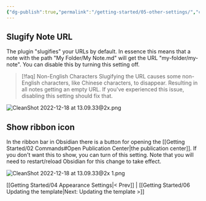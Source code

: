 ```yaml
---
{"dg-publish":true,"permalink":"/getting-started/05-other-settings/","created":"2022-11-09T21:29:15.130+01:00","updated":"2022-12-22T16:09:25.613+01:00"}
---
```



## Slugify Note URL
The plugin "slugifies" your URLs by default. In essence this means that a note with the path "My Folder/My Note.md" will get the URL "my-folder/my-note". 
You can disable this by turning this setting off. 

> [!faq] Non-English Characters
> Slugifying the URL causes some non-English characters, like Chinese characters, to disappear. Resulting in all notes getting an empty URL. If you've experienced this issue, disabling this setting should fix that.


![CleanShot 2022-12-18 at 13.09.33@2x.png](/img/user/img/CleanShot%202022-12-18%20at%2013.09.33@2x.png)

## Show ribbon icon
In the ribbon bar in Obsidian there is a button for opening the [[Getting Started/02 Commands#Open Publication Center\|the publication center]]. If you don't want this to show, you can turn of this setting. Note that you will need to restart/reload Obsidian for this change to take effect. 

![CleanShot 2022-12-18 at 13.09.33@2x 1.png](/img/user/img/CleanShot%202022-12-18%20at%2013.09.33@2x%201.png)

 [[Getting Started/04 Appearance Settings\|< Prev]] | [[Getting Started/06 Updating the template\|Next: Updating the template >]]
